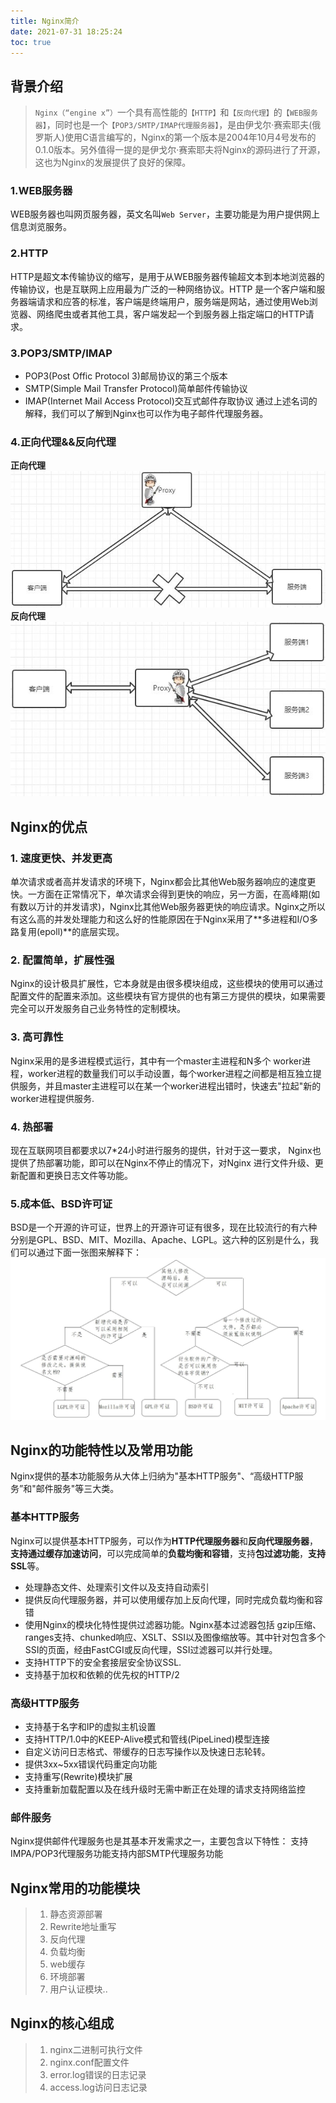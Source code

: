 ```yaml
---
title: Nginx简介
date: 2021-07-31 18:25:24
toc: true
---
```


## 背景介绍
>`Nginx（“engine x”）`一个具有高性能的`【HTTP】`和`【反向代理】`的`【WEB服务器】`，同时也是一个`【POP3/SMTP/IMAP代理服务器】`，是由伊戈尔·赛索耶夫(俄罗斯人)使用C语言编写的，Nginx的第一个版本是2004年10月4号发布的0.1.0版本。另外值得一提的是伊戈尔·赛索耶夫将Nginx的源码进行了开源，这也为Nginx的发展提供了良好的保障。

### 1.WEB服务器
WEB服务器也叫网页服务器，英文名叫`Web Server`，主要功能是为用户提供网上信息浏览服务。

### 2.HTTP
HTTP是超文本传输协议的缩写，是用于从WEB服务器传输超文本到本地浏览器的传输协议，也是互联网上应用最为广泛的一种网络协议。HTTP 是一个客户端和服务器端请求和应答的标准，客户端是终端用户，服务端是网站，通过使用Web浏览器、网络爬虫或者其他工具，客户端发起一个到服务器上指定端口的HTTP请求。

### 3.POP3/SMTP/IMAP
- POP3(Post Offic Protocol 3)邮局协议的第三个版本
- SMTP(Simple Mail Transfer Protocol)简单邮件传输协议
- IMAP(Internet Mail Access Protocol)交互式邮件存取协议
通过上述名词的解释，我们可以了解到Nginx也可以作为电子邮件代理服务器。

### 4.正向代理&&反向代理
**正向代理**
![正向](/assets/nginxImg/normal.jpg "正向代理")
**反向代理**
![反向](/assets/nginxImg/reverse.jpg "反向代理")

## Nginx的优点
### 1. 速度更快、并发更高
单次请求或者高并发请求的环境下，Nginx都会比其他Web服务器响应的速度更快。一方面在正常情况下，单次请求会得到更快的响应，另一方面，在高峰期(如有数以万计的并发请求)，Nginx比其他Web服务器更快的响应请求。Nginx之所以有这么高的并发处理能力和这么好的性能原因在于Nginx采用了**多进程和I/O多路复用(epoll)**的底层实现。

### 2. 配置简单，扩展性强
Nginx的设计极具扩展性，它本身就是由很多模块组成，这些模块的使用可以通过配置文件的配置来添加。这些模块有官方提供的也有第三方提供的模块，如果需要完全可以开发服务自己业务特性的定制模块。

### 3. 高可靠性
Nginx采用的是多进程模式运行，其中有一个master主进程和N多个 worker进程，worker进程的数量我们可以手动设置，每个worker进程之间都是相互独立提供服务，并且master主进程可以在某一个worker进程出错时，快速去"拉起"新的worker进程提供服务.

### 4. 热部署
现在互联网项目都要求以7*24小时进行服务的提供，针对于这一要求， Nginx也提供了热部署功能，即可以在Nginx不停止的情况下，对Nginx 进行文件升级、更新配置和更换日志文件等功能。

### 5.成本低、BSD许可证
BSD是一个开源的许可证，世界上的开源许可证有很多，现在比较流行的有六种分别是GPL、BSD、MIT、Mozilla、Apache、LGPL。这六种的区别是什么，我们可以通过下面一张图来解释下：
![bsd](/assets/nginxImg/bsd.jpg "bsd")

## Nginx的功能特性以及常用功能
Nginx提供的基本功能服务从大体上归纳为"基本HTTP服务"、“高级HTTP服务”和"邮件服务"等三大类。

### 基本HTTP服务
Nginx可以提供基本HTTP服务，可以作为**HTTP代理服务器**和**反向代理服务器**，**支持通过缓存加速访问**，可以完成简单的**负载均衡和容错**，支持**包过滤功能**，**支持SSL**等。
- 处理静态文件、处理索引文件以及支持自动索引
- 提供反向代理服务器，并可以使用缓存加上反向代理，同时完成负载均衡和容错
- 使用Nginx的模块化特性提供过滤器功能。Nginx基本过滤器包括 gzip压缩、ranges支持、chunked响应、XSLT、SSI以及图像缩放等。其中针对包含多个SSI的页面，经由FastCGI或反向代理，SSI过滤器可以并行处理。
- 支持HTTP下的安全套接层安全协议SSL.
- 支持基于加权和依赖的优先权的HTTP/2

### 高级HTTP服务
- 支持基于名字和IP的虚拟主机设置
- 支持HTTP/1.0中的KEEP-Alive模式和管线(PipeLined)模型连接
- 自定义访问日志格式、带缓存的日志写操作以及快速日志轮转。
- 提供3xx~5xx错误代码重定向功能
- 支持重写(Rewrite)模块扩展
- 支持重新加载配置以及在线升级时无需中断正在处理的请求支持网络监控

### 邮件服务
Nginx提供邮件代理服务也是其基本开发需求之一，主要包含以下特性：
支持IMPA/POP3代理服务功能支持内部SMTP代理服务功能

## Nginx常用的功能模块
>1. 静态资源部署
>2. Rewrite地址重写
>3. 反向代理
>4. 负载均衡
>5. web缓存
>6. 环境部署
>7. 用户认证模块..

## Nginx的核心组成
>1. nginx二进制可执行文件
>2. nginx.conf配置文件
>3. error.log错误的日志记录
>4. access.log访问日志记录